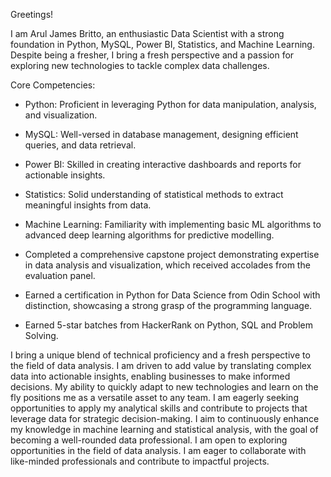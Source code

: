 Greetings! 

I am Arul James Britto, an enthusiastic Data Scientist with a strong foundation in Python, MySQL, Power BI, Statistics, and Machine Learning. Despite being a fresher, I bring a fresh perspective and a passion for exploring new technologies to tackle complex data challenges.

Core Competencies:
- Python: Proficient in leveraging Python for data manipulation, analysis, and visualization.
- MySQL: Well-versed in database management, designing efficient queries, and data retrieval.
- Power BI: Skilled in creating interactive dashboards and reports for actionable insights.
- Statistics: Solid understanding of statistical methods to extract meaningful insights from data.
- Machine Learning: Familiarity with implementing basic ML algorithms to advanced deep learning algorithms for predictive modelling.

- Completed a comprehensive capstone project demonstrating expertise in data analysis and visualization, which received accolades from the evaluation panel.
- Earned a certification in Python for Data Science from Odin School with distinction, showcasing a strong grasp of the programming language.
- Earned 5-star batches from HackerRank on Python, SQL and Problem Solving.

I bring a unique blend of technical proficiency and a fresh perspective to the field of data analysis. I am driven to add value by translating complex data into actionable insights, enabling businesses to make informed decisions. My ability to quickly adapt to new technologies and learn on the fly positions me as a versatile asset to any team.
I am eagerly seeking opportunities to apply my analytical skills and contribute to projects that leverage data for strategic decision-making. I aim to continuously enhance my knowledge in machine learning and statistical analysis, with the goal of becoming a well-rounded data professional.
I am open to exploring opportunities in the field of data analysis. I am eager to collaborate with like-minded professionals and contribute to impactful projects.
